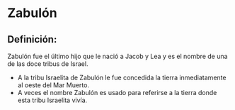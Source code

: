 # Zabulón

## Definición: 

Zabulón fue el último hijo que le nació a Jacob y Lea y es el nombre de una de las doce tribus de Israel.

* A la tribu Israelita de Zabulón le fue concedida la tierra inmediatamente al oeste del Mar Muerto.
* A veces el nombre Zabulón es usado para referirse a la tierra donde esta tribu Israelita vivía.

